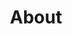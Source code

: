 ---
title: About
directory: about
level: ../
description: <h1 class="lede">Meet the Team</h1><p class="major">17 people, 2 offices, 1000’s lines of code, <em>1 happy family.</em></p>
layout: about.ejs
---